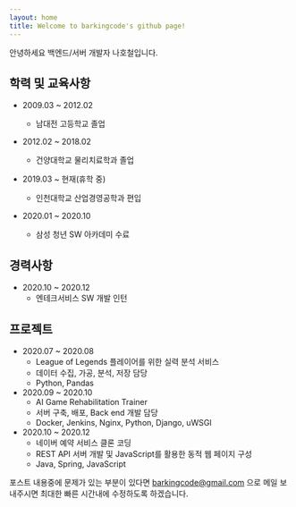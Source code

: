 ```yaml
---
layout: home
title: Welcome to barkingcode's github page!
---
```


안녕하세요 백엔드/서버 개발자 나호철입니다.



## 학력 및 교육사항
* 2009.03 ~ 2012.02
  * 남대전 고등학교 졸업
* 2012.02 ~ 2018.02 
  * 건양대학교 물리치료학과 졸업
* 2019.03 ~ 현재(휴학 중)
  * 인천대학교 산업경영공학과 편입

* 2020.01 ~ 2020.10
  * 삼성 청년 SW 아카데미 수료



## 경력사항

* 2020.10 ~ 2020.12
  * 엔테크서비스 SW 개발 인턴



## 프로젝트

* 2020.07 ~ 2020.08
  * League of Legends 플레이어를 위한 실력 분석 서비스
  * 데이터 수집, 가공, 분석, 저장 담당
  * Python, Pandas
* 2020.09 ~ 2020.10
  * AI Game Rehabilitation Trainer
  * 서버 구축, 배포, Back end 개발 담당
  * Docker, Jenkins, Nginx, Python, Django, uWSGI
* 2020.10 ~ 2020.12
  * 네이버 예약 서비스 클론 코딩
  * REST API 서버 개발 및 JavaScript를 활용한 동적 웹 페이지 구성
  * Java, Spring, JavaScript




포스트 내용중에 문제가 있는 부분이 있다면 barkingcode@gmail.com 으로 메일 보내주시면 최대한 빠른 시간내에 수정하도록 하겠습니다.
